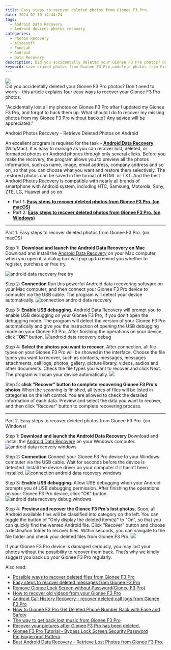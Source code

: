 ```yaml
---
title: Easy steps to recover deleted photos from Gionee F3 Pro.
date: 2024-02-10 14:44:24
tags: 
  - Android Data Recovery
  - Android devices photos recovery
categories: 
  - Photos Recovery
  - Aiseesoft
  - FoneLab
  - Android
  - Data Recovery
description: Did you accidentally deleted your Gionee F3 Pro photos? Don't need to worry - this article explains four easy ways to recover your Gionee F3 Pro photos.
keyword: save erased photos from Gionee F3 Pro,undelete photos from Gionee F3 Pro,restore deleted photos on Gionee F3 Pro,Gionee F3 Pro photos recovery,regain missing photos,recover lost photos from Gionee F3 Pro,deletes photos of Gionee F3 Pro,how to retrieve photos from Gionee F3 Pro,recover deleted photos 2018 for Gionee F3 Pro,how to recover photos Gionee F3 Pro,extract photos from water damaged phone Gionee F3 Pro,Gionee F3 Pro reset but recover photos
---
```


<img src="https://img0mobiles.techidaily.com/images/best-assets/devices/gionee/gionee-f3-pro/4.jpg" class="atpl-imgstyle"  />

<div class="atpl-content atpl-for-fonelab-android recover-photos">

<div class="atpl-post-description-part-1">
Did you accidentally deleted your Gionee F3 Pro photos? Don't need to worry - this article explains four easy ways to recover your Gionee F3 Pro photos.
</div>



<div class="atpl-post-description-part-2">
<div class="tpl-content-sub-paragraph-normal">
  <p>
    "Accidentally lost all my photos on Gionee F3 Pro after I updated my Gionee F3 Pro, and forgot to back them up. What should I do to recover my missing photos from my Gionee F3 Pro without backup? Any advice will be appreciated."
  </p>
</div>
</div>

<div class="atpl-post-description-part-3">
<div class="tpl-content-sub-paragraph-title">
  Android Photos Recovery - Retrieve Deleted Photos on Android
</div>
<div class="tpl-content-sub-paragraph-content">
  <p>
    An excellent program is required for the task - <a href="https://tools.techidaily.com/aiseesoft-android-data-recovery/" target="_blank" rel="noopener"><strong>Android Data Recovery</strong></a> (Win/Mac). It is easy to manage as you can recover lost, deleted, or formatted photos on Android phones through only several clicks. Before you make the recovery, the program allows you to preview all the photos information, such as name, image, email address, company address and so on, so that you can choose what you want and restore them selectively. The restored photos can be saved in the format of HTML or TXT. And the best Android Photos Recovery is compatible with nearly all brands of smartphone with Android system, including HTC, Samsung, Motorola, Sony, ZTE, LG, Huawei and so on.
  </p>
</div>

</div>

<ul>
  <li>Part 1: <strong><a href="#p1"> Easy steps to recover deleted photos from Gionee F3 Pro.  (on macOS)</a></strong></li>
  <li>Part 2: <strong><a href="#p2"> Easy steps to recover deleted photos from Gionee F3 Pro.  (on Windows)</a></strong></li>
</ul>




<!-- Part 1 -->
<a id="p1" name="p1" ></a><hr>

<div>
  <span class="atpl-step-part-style">Part 1. Easy steps to recover deleted photos from Gionee F3 Pro. (on macOS)</span>
</div>  

<span class="atpl-stepstyle-a"><span>Step 1: </span></span> <strong>Download and launch the Android Data Recovery on Mac</strong>
Download and install the <a href="https://tools.techidaily.com/aiseesoft-android-data-recovery/" target="_blank" rel="noopener">Android Data Recovery</a> on your Mac computer, when you open it, a dialog box will pop up to remind you whether to register, purchase or free try.

<img src="https://tools.techidaily.com/images/apps/aiseesoft/android-data-recovery/mac-free-try.png" class="atpl-imgstyle" alt="android data recovery free try" />

<span class="atpl-stepstyle-a"><span>Step 2: </span></span> <strong>Connection</strong>
Run this powerful Android data recovering software on your Mac computer, and then connect your Gionee F3 Pro device to computer via the USB cable. The program will detect your device automatically.
<img src="https://tools.techidaily.com/images/apps/aiseesoft/android-data-recovery/mac-connection-interface.jpg" class="atpl-imgstyle" alt="connection android data recovery" />

<span class="atpl-stepstyle-a"><span>Step 3: </span></span> <strong>Enable USB debugging.</strong>
Android Data Recovery will prompt you to enable USB debugging on your Gionee F3 Pro, if you don't open the debugging mode. The program will detect the version of your Gionee F3 Pro automatically and give you the instruction of opening the USB debugging mode on your Gionee F3 Pro. After finishing the operations on your device, click <strong>"OK"</strong> button.
<img src="https://tools.techidaily.com/images/apps/aiseesoft/android-data-recovery/mac-android-usb-debug.jpg"  class="atpl-imgstyle" alt="android data recovery debug" />

<span class="atpl-stepstyle-a"><span>Step 4: </span></span> <strong>Select the photos you want to recover.</strong>
After connection, all file types on your Gionee F3 Pro will be showed in the interface. Choose the file types you want to recover, such as contacts, messages, messages attachments, call logs, photos, gallery, picture library, videos, audios and other documents. Check the file types you want to recover and click Next. The program will scan your device automatically.
<img src="https://tools.techidaily.com/images/apps/aiseesoft/android-data-recovery/mac-choose-type-photos.jpg" class="atpl-imgstyle"  />

<span class="atpl-stepstyle-a"><span>Step 5: </span></span> <strong>click "Recover" button to  complete recovering Gionee F3 Pro's photos</strong>
When the scanning is finished, all types of files will be listed in categories on the left control. You are allowed to check the detailed information of each data. Preview and select the data you want to recover, and then click "Recover" button to complete recovering process.


<a id="p2" name="p2"></a><hr>

<!-- Part 2 -->
<div>
  <span class="atpl-step-part-style">Part 2. Easy steps to recover deleted photos from Gionee F3 Pro. (on Windows)</span>
</div>

<span class="atpl-stepstyle-a"><span>Step 1: </span></span> <strong>Download and launch the Android Data Recovery</strong>
Download and install the <a href="https://tools.techidaily.com/aiseesoft-android-data-recovery/" target="_blank" rel="noopener">Android Data Recovery</a> on your Windows computer.
<img src="https://tools.techidaily.com/images/apps/aiseesoft/android-data-recovery/win-start-interface.png"  class="atpl-imgstyle" alt="android data recovery windows" />

<span class="atpl-stepstyle-a"><span>Step 2: </span></span> <strong>Connection</strong>
Connect your Gionee F3 Pro device to your Windows computer via the USB cable. Wait for seconds before the device is detected. Install the device driver on your computer if it hasn't been installed.
<img src="https://tools.techidaily.com/images/apps/aiseesoft/android-data-recovery/win-connection-interface.png" class="atpl-imgstyle" alt="connection android data recovery windows" />

<span class="atpl-stepstyle-a"><span>Step 3: </span></span> <strong>Enable USB debugging.</strong>
Allow USB debugging when your Android prompts you of USB debugging permission. After finishing the operations on your Gionee F3 Pro device, click "OK" button.
<img src="https://tools.techidaily.com/images/apps/aiseesoft/android-data-recovery/win-android-usb-debug.png" class="atpl-imgstyle" alt="android data recovery debug windows" />

<span class="atpl-stepstyle-a"><span>Step 4: </span></span> <strong>Preview and recover the Gionee F3 Pro's lost photos.</strong>
Soon, all Android available files will be classified into category on the left. You can toggle the button of "Only display the deleted item(s)" to "On", so that you can quickly find the wanted Android file. Click "Recover" button and choose a destination folder to recover files. Within seconds, you can navigate to the file folder and check your deleted files from Gionee F3 Pro.
<img src="https://tools.techidaily.com/images/apps/aiseesoft/android-data-recovery/win-recover-photos.png" class="atpl-imgstyle"  />

<div class="atpl-post-description-part-4">
<div class="tpl-content-sub-paragraph-normal">
  <p>
    If your Gionee F3 Pro device is damaged seriously, you may lost your photos without the possibility to recover them back. That’s why we kindly suggest you back up your Gionee F3 Pro regularly.
  </p>
</div>
</div>

<ins class="adsbygoogle"
     style="display:block"
     data-ad-client="ca-pub-7571918770474297"
     data-ad-slot="8358498916"
     data-ad-format="auto"
     data-full-width-responsive="true"></ins>

<span class="atpl-alsoreadstyle">Also read:</span>
<div><ul>
<li><a href="/possible-ways-to-recover-deleted-files-from-gionee-f3-pro-by-fonelab-android-recover-data/" target="_blank" rel="noopener"><u>Possible ways to recover deleted files from Gionee F3 Pro</u></a></li>
<li><a href="/easy-steps-to-recover-deleted-messages-from-gionee-f3-pro-by-fonelab-android-recover-messages/" target="_blank" rel="noopener"><u>Easy steps to recover deleted messages from Gionee F3 Pro</u></a></li>
<li><a href="/remove-gionee-lock-screen-without-password-gionee-f3-pro-by-drfone-android-unlock-android-unlock/" target="_blank" rel="noopener"><u>Remove Gionee Lock Screen without Password(Gionee F3 Pro)</u></a></li>
<li><a href="/how-to-recover-old-videos-from-your-gionee-f3-pro-by-fonelab-android-recover-video/" target="_blank" rel="noopener"><u>How to recover old videos from your Gionee F3 Pro</u></a></li>
<li><a href="/android-call-history-recovery-recover-deleted-call-logs-from-gionee-f3-pro-by-fonelab-android-recover-call-logs/" target="_blank" rel="noopener"><u>Android Call History Recovery - recover deleted call logs from Gionee F3 Pro</u></a></li>
<li><a href="/how-to-gionee-f3-pro-get-deleted-phone-number-back-with-ease-and-safety-by-fonelab-android-recover-contacts/" target="_blank" rel="noopener"><u>How to Gionee F3 Pro Get Deleted Phone Number Back with Ease and Safety</u></a></li>
<li><a href="/the-way-to-get-back-lost-music-from-gionee-f3-pro-by-fonelab-android-recover-music/" target="_blank" rel="noopener"><u>The way to get back lost music from Gionee F3 Pro</u></a></li>
<li><a href="/recover-your-pictures-after-gionee-f3-pro-has-been-deleted-by-fonelab-android-recover-pictures/" target="_blank" rel="noopener"><u>Recover your pictures after Gionee F3 Pro has been deleted.</u></a></li>
<li><a href="/gionee-f3-pro-tutorial-bypass-lock-screen-security-password-pin-fingerprint-pattern-by-drfone-android-unlock-android-unlock/" target="_blank" rel="noopener"><u>Gionee F3 Pro Tutorial - Bypass Lock Screen,Security Password Pin,Fingerprint,Pattern</u></a></li>
<li><a href="/best-android-data-recovery-retrieve-lost-photos-from-gionee-f3-pro-by-fonelab-android-recover-photos/" target="_blank" rel="noopener"><u>Best Android Data Recovery - Retrieve Lost Photos from Gionee F3 Pro.</u></a></li>
</ul></div>

</div>
